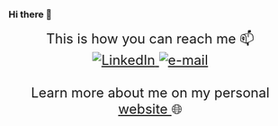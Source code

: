 ### Hi there 👋

<p align="center">
<font size="+2">
    This is how you can reach me 📫
    </i><br>
    <a href="https://www.linkedin.com/in/vivi-chiciudean-7a540b19a/">
        <img src="https://img.shields.io/badge/LinkedIn-blue?style=flat-square&logo=linkedin" alt="LinkedIn">
    </a>
    <a href="mailto:vivian.chiciudean@cs.utcluj.ro">
        <img src="https://img.shields.io/badge/Email-blue?style=flat-square&logo=gmail&logoColor=white" alt="e-mail">
    </a>
    </i><br>
    </i><br>
    Learn more about me on my personal 
    <a href="https://vivian-chiciudean.netlify.app/">
       website 
    </a>
    🌐
</font>
</p>

<!--
**vivichiciudean/vivichiciudean** is a ✨ _special_ ✨ repository because its `README.md` (this file) appears on your GitHub profile.

Here are some ideas to get you started:

- 🔭 I’m currently working on ...
- 🌱 I’m currently learning ...
- 👯 I’m looking to collaborate on ...
- 🤔 I’m looking for help with ...
- 💬 Ask me about ...
- 📫 How to reach me: ...
- 😄 Pronouns: ...
- ⚡ Fun fact: ...
-->
